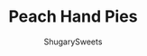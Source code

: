 ---
layout: ../../layouts/MarkdownPostLayout.astro
title: Peach Hand Pies
author: ShugarySweets
pubDate: 2018-12-10
description: "Dessert is ready in 30 minutes with these Glazed Peach Hand Pies! The flaky crust and spicy cinnamon filling are the perfect combo in a hand pie, plus they&#x27;re baked not fried!"
image_url: https://www.shugarysweets.com/wp-content/uploads/2019/08/DSC_0091-scaled.jpg
tags: ["Desserts","American"]
calories: 124
protein: 1
carbohydrates: 21
fats: 4
fiber: 1
ingredients: ["2 boxes (14.1 oz each) refrigerated pie crust","1 can (21 oz) peach pie filling","1 tsp cinnamon","2 1/2 cups powdered sugar","1/4 cup milk","1 egg white, beaten"]
serves: 24
time: "25 minutes"
prepTime: "10 minutes"
instructions: ["Preheat oven to 425°F. Remove pie crusts from package and allow to come to room temperature while you prepare filling.","Dump pie filling in a shallow bowl and dice peaches using a fork and knife (you want them to be small pieces). Add in cinnamon and mix until blended. Set aside.","Unroll pie crusts and cut 6 circles from each crust using a 4-inch biscuit cutter. You may have to re-roll the scraps to get the 6th circle.","Using a 1 tbsp cookie scoop, drop peach pie filling into center of each pie crust circle. Fold in half and pinch edges completely. Fold pinched edges over and press with the tines of a fork to seal. Poke hand pie with fork once, to prevent bursting.","Beat egg white in a small bowl until frothy. Brush over the tops of each hand pie. Bake on a parchment paper lined baking sheet (1 inch apart) for about 15 minutes, until browned.","While pies are baking, whisk together the powdered sugar and milk until smooth. Remove cooked pies from baking sheet and drop (while warm) into glaze, coating it completely. I use two forks to flip it in the glaze and remove carefully. Return to parchment paper and allow to set (about 5 minutes). ENJOY!"]
nutrition: ["124 calories","21 grams carbohydrates","0 milligrams cholesterol","4 grams fat","1 grams fiber","1 grams protein","1 grams saturated fat","74 milligrams sodium","13 grams sugar","0 grams trans fat","3 grams unsaturated fat"]
---
